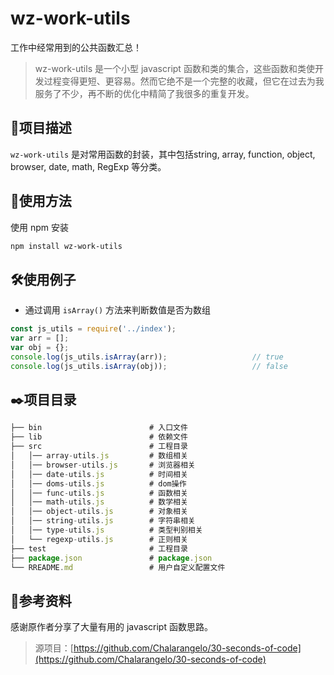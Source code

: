 # wz-work-utils
工作中经常用到的公共函数汇总！

> wz-work-utils 是一个小型 javascript 函数和类的集合，这些函数和类使开发过程变得更短、更容易。然而它绝不是一个完整的收藏，但它在过去为我服务了不少，再不断的优化中精简了我很多的重复开发。

## 🌲项目描述

`wz-work-utils` 是对常用函数的封装，其中包括string, array, function, object, browser, date, math, RegExp 等分类。

## 🎨使用方法

使用 npm 安装

```html
npm install wz-work-utils
```

## 🛠️使用例子

- 通过调用 `isArray()` 方法来判断数值是否为数组

```javascript
const js_utils = require('../index');
var arr = [];
var obj = {};
console.log(js_utils.isArray(arr));                   // true
console.log(js_utils.isArray(obj));                   // false
```

## ✒️项目目录

```js
├── bin                        # 入口文件
├── lib                        # 依赖文件
├── src                        # 工程目录
│   │── array-utils.js         # 数组相关
│   │── browser-utils.js       # 浏览器相关
│   │── date-utils.js          # 时间相关
│   │── doms-utils.js          # dom操作
│   │── func-utils.js          # 函数相关
│   │── math-utils.js          # 数学相关
│   │── object-utils.js        # 对象相关
│   │── string-utils.js        # 字符串相关
│   │── type-utils.js          # 类型判别相关
│   └── regexp-utils.js        # 正则相关
├── test                       # 工程目录
├── package.json               # package.json
└── RREADME.md                 # 用户自定义配置文件
```

## 🚚参考资料

感谢原作者分享了大量有用的 javascript 函数思路。
> 源项目：[https://github.com/Chalarangelo/30-seconds-of-code](https://github.com/Chalarangelo/30-seconds-of-code)
